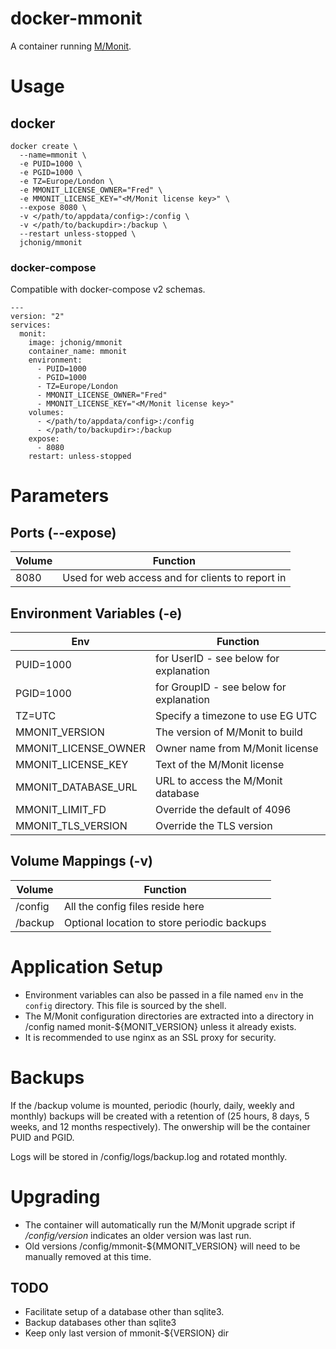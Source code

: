 # docker-mmonit
A container running [M/Monit](https://mmonit.com).

# Usage

## docker

```
docker create \
  --name=mmonit \
  -e PUID=1000 \
  -e PGID=1000 \
  -e TZ=Europe/London \
  -e MMONIT_LICENSE_OWNER="Fred" \
  -e MMONIT_LICENSE_KEY="<M/Monit license key>" \
  --expose 8080 \
  -v </path/to/appdata/config>:/config \
  -v </path/to/backupdir>:/backup \
  --restart unless-stopped \
  jchonig/mmonit
```

### docker-compose

Compatible with docker-compose v2 schemas.

```
---
version: "2"
services:
  monit:
    image: jchonig/mmonit
    container_name: mmonit
    environment:
      - PUID=1000
      - PGID=1000
      - TZ=Europe/London
      - MMONIT_LICENSE_OWNER="Fred"
      - MMONIT_LICENSE_KEY="<M/Monit license key>"
    volumes:
      - </path/to/appdata/config>:/config
      - </path/to/backupdir>:/backup
    expose:
      - 8080
    restart: unless-stopped
```

# Parameters

## Ports (--expose)

| Volume | Function                                         |
|--------|--------------------------------------------------|
| 8080   | Used for web access and for clients to report in |

## Environment Variables (-e)

| Env                  | Function                                |
|----------------------|-----------------------------------------|
| PUID=1000            | for UserID - see below for explanation  |
| PGID=1000            | for GroupID - see below for explanation |
| TZ=UTC               | Specify a timezone to use EG UTC        |
| MMONIT_VERSION       | The version of M\/Monit to build        |
| MMONIT_LICENSE_OWNER | Owner name from M\/Monit license        |
| MMONIT_LICENSE_KEY   | Text of the M/Monit license             |
| MMONIT_DATABASE_URL  | URL to access the M\/Monit database     |
| MMONIT_LIMIT_FD      | Override the default of 4096            |
| MMONIT_TLS_VERSION   | Override the TLS version                |

## Volume Mappings (-v)

| Volume  | Function                                    |
|---------|---------------------------------------------|
| /config | All the config files reside here            |
| /backup | Optional location to store periodic backups |

# Application Setup

  * Environment variables can also be passed in a file named `env` in
    the `config` directory. This file is sourced by the shell.
  * The M/Monit configuration directories are extracted into a
    directory in /config named monit-${MONIT_VERSION} unless it
    already exists. 
  * It is recommended to use nginx as an SSL proxy for security.

# Backups

If the /backup volume is mounted, periodic (hourly, daily, weekly and
monthly) backups will be created with a retention of (25 hours, 8
days, 5 weeks, and 12 months respectively). The onwership will be the
container PUID and PGID.

Logs will be stored in /config/logs/backup.log and rotated monthly.

# Upgrading

  * The container will automatically run the M/Monit upgrade script if
    */config/version* indicates an older version was last run.
  * Old versions /config/mmonit-${MMONIT_VERSION} will need to be
    manually removed at this time.

## TODO
  * Facilitate setup of a database other than sqlite3.
  * Backup databases other than sqlite3
  * Keep only last version of mmonit-${VERSION} dir
